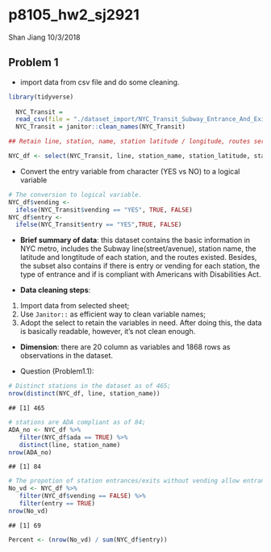 p8105\_hw2\_sj2921
================
Shan Jiang
10/3/2018

## Problem 1

  - import data from csv file and do some cleaning.

<!-- end list -->

``` r
library(tidyverse)
  
  NYC_Transit = 
  read_csv(file = "./dataset_import/NYC_Transit_Subway_Entrance_And_Exit_Data.csv")
  NYC_Transit = janitor::clean_names(NYC_Transit)

## Retain line, station, name, station latitude / longitude, routes served, entry, vending, entrance type, and ADA compliance.

NYC_df <- select(NYC_Transit, line, station_name, station_latitude, station_longitude, route1:route11, entry, exit_only, vending, entrance_type, ada)
```

  - Convert the entry variable from character (YES vs NO) to a logical
    variable

<!-- end list -->

``` r
# The conversion to logical variable.
NYC_df$vending <- 
  ifelse(NYC_Transit$vending == "YES", TRUE, FALSE)
NYC_df$entry <- 
  ifelse(NYC_Transit$entry == "YES",TRUE, FALSE)
```

  - **Brief summary of data**: this dataset contains the basic
    information in NYC metro, includes the Subway line(street/avenue),
    station name, the latitude and longtitude of each station, and the
    routes existed. Besides, the subset also contains if there is entry
    or vending for each station, the type of entrance and if is
    compliant with Americans with Disabilities Act.

  - **Data cleaning steps**:

<!-- end list -->

1.  Import data from selected sheet;
2.  Use `Janitor::` as efficient way to clean variable names;
3.  Adopt the select to retain the variables in need. After doing this,
    the data is basically readable, however, it’s not clean enough.

<!-- end list -->

  - **Dimension**: there are 20 column as variables and 1868 rows as
    observations in the dataset.

  - Question (Problem1.1):

<!-- end list -->

``` r
# Distinct stations in the dataset as of 465;
nrow(distinct(NYC_df, line, station_name))
```

    ## [1] 465

``` r
# stations are ADA compliant as of 84;
ADA_no <- NYC_df %>% 
   filter(NYC_df$ada == TRUE) %>%
   distinct(line, station_name) 
nrow(ADA_no)
```

    ## [1] 84

``` r
# The propotion of station entrances/exits without vending allow entrance is 3.94%
No_vd <- NYC_df %>% 
   filter(NYC_df$vending == FALSE) %>%
   filter(entry == TRUE) 
nrow(No_vd)
```

    ## [1] 69

``` r
Percent <- (nrow(No_vd) / sum(NYC_df$entry))
```
